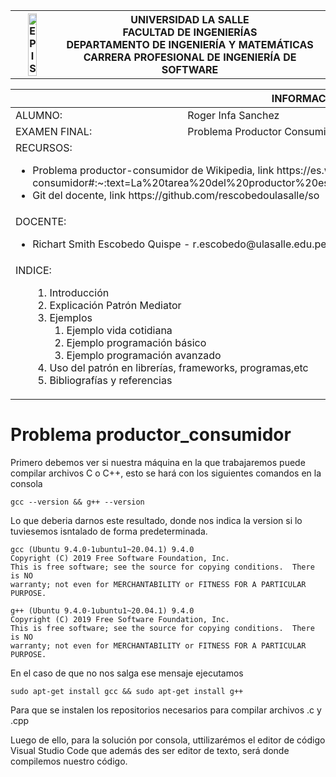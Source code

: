 <div align="center">
  <table>
      <theader>
          <tr>
              <th><img src="https://github.com/rescobedoulasalle/git_github/blob/main/ulasalle.png?raw=true" alt="EPIS" style="width:50%; height:auto"/></th>
              <th>
                  <span style="font-weight:bold;">UNIVERSIDAD LA SALLE</span><br />
                  <span style="font-weight:bold;">FACULTAD DE INGENIERÍAS</span><br />
                  <span style="font-weight:bold;">DEPARTAMENTO DE INGENIERÍA Y MATEMÁTICAS</span><br />
                  <span style="font-weight:bold;">CARRERA PROFESIONAL DE INGENIERÍA DE SOFTWARE</span>
              </th>            
          </tr>
      </theader>

  </table>
  </div>

  <table>
      <theader>
          <tr><th colspan="2">INFORMACIÓN BÁSICA</th></tr>
      </theader>
  <tbody>
<tr><td>ALUMNO:</td><td>Roger Infa Sanchez</td></tr>
  <tr><td>EXAMEN FINAL:</td><td>Problema Productor Consumidor consola y GUI</td></tr>
  <tr><td colspan="2">RECURSOS:
      <ul>
      <li>Problema productor-consumidor de Wikipedia, link https://es.wikipedia.org/wiki/Problema_productor-consumidor#:~:text=La%20tarea%20del%20productor%20es,simult%C3%A1neamente)%20productos%20uno%20a%20uno.</li>
        <li>Git del docente, link https://github.com/rescobedoulasalle/so</li>
      </ul>
  </td>
  </<tr>
  <tr><td colspan="2">DOCENTE:
      <ul>
          <li>Richart Smith Escobedo Quispe  - r.escobedo@ulasalle.edu.pe</li>
      </ul>
  </td>
  </<tr>
   <tr><td colspan="2">INDICE:
      <ul>
          <ol>
            <li>Introducción</li>
            <li>Explicación Patrón Mediator</li>
            <li>Ejemplos
              <ol>
                 <li>Ejemplo vida cotidiana</li>
                 <li>Ejemplo programación básico</li>
                 <li>Ejemplo programación avanzado</li>
              </ol>
            </li>
            <li>Uso del patrón en librerías, frameworks, programas,etc</li>
            <li>Bibliografías y referencias</li>
          </ol>
      </ul>
  </td>
  </<tr>
  </tdbody>
  </table>
  
# Problema productor_consumidor
Primero debemos ver si nuestra máquina en la que trabajaremos puede compilar archivos C o C++, esto se hará con los siguientes comandos en la consola

```
gcc --version && g++ --version
```
Lo que deberia darnos este resultado, donde nos indica la version si lo tuviesemos isntalado de forma predeterminada.
```
gcc (Ubuntu 9.4.0-1ubuntu1~20.04.1) 9.4.0
Copyright (C) 2019 Free Software Foundation, Inc.
This is free software; see the source for copying conditions.  There is NO
warranty; not even for MERCHANTABILITY or FITNESS FOR A PARTICULAR PURPOSE.

g++ (Ubuntu 9.4.0-1ubuntu1~20.04.1) 9.4.0
Copyright (C) 2019 Free Software Foundation, Inc.
This is free software; see the source for copying conditions.  There is NO
warranty; not even for MERCHANTABILITY or FITNESS FOR A PARTICULAR PURPOSE.
```
En el caso de que no nos salga ese mensaje ejecutamos
```
sudo apt-get install gcc && sudo apt-get install g++
```
Para que se instalen los repositorios necesarios para compilar archivos .c y .cpp

Luego de ello, para la solución por consola, uttilizarémos el editor de código Visual Studio Code que además des ser editor de texto, será  donde compilemos nuestro código.
